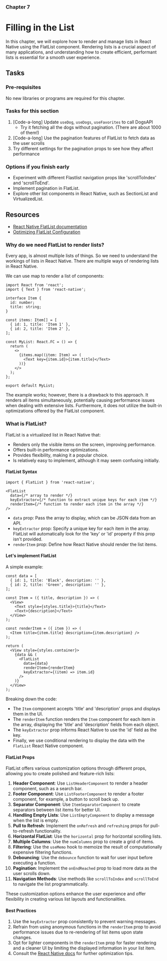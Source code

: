 ### Chapter 7

# Filling in the List

In this chapter, we will explore how to render and manage lists in React Native using the FlatList component. Rendering lists is a crucial aspect of many applications, and understanding how to create efficient, performant lists is essential for a smooth user experience.

## Tasks

### Pre-requisites

No new libraries or programs are required for this chapter.

### Tasks for this section

1. [Code-a-long] Update `useDog`, `useDogs`, `useFavorites` to call DogsAPI
    - Try it fetching all the dogs without pagination. (There are about 1000 of them!)
2. [Code-a-long] Use the pagination features of FlatList to fetch data as the user scrolls
3. Try different settings for the pagination props to see how they affect performance

### Options if you finish early

- Experiment with different Flastlist navigation props like 'scrollToIndex' and 'scrollToEnd'.
- Implement pagination in FlatList.
- Explore other list components in React Native, such as SectionList and VirtualizedList.

## Resources

- [React Native FlatList documentation](https://reactnative.dev/docs/flatlist)
- [Optimizing FlatList Configuration](https://reactnative.dev/docs/optimizing-flatlist-configuration)

### Why do we need FlatList to render lists?
Every app, is almost multiple lists of things. So we need to understand the workings of lists in React Native. There are multiple ways of rendering lists in React Native.

We can use map to render a list of components:

```tsx
import React from 'react';
import { Text } from 'react-native';

interface Item {
  id: number;
  title: string;
}

const items: Item[] = [
  { id: 1, title: 'Item 1' },
  { id: 2, title: 'Item 2' },
];

const MyList: React.FC = () => {
  return (
    <>
      {items.map((item: Item) => (
        <Text key={item.id}>{item.title}</Text>
      ))}
    </>
  );
};

export default MyList;

```

The example works; however, there is a drawback to this approach. It renders all items simultaneously, potentially causing performance issues when dealing with extensive lists. Furthermore, it does not utilize the built-in optimizations offered by the FlatList component.

### What is FlatList?

FlatList is a virtualized list in React Native that:

- Renders only the visible items on the screen, improving performance.
- Offers built-in performance optimizations.
- Provides flexibility, making it a popular choice.
- Is relatively easy to implement, although it may seem confusing initially.

#### FlatList Syntax

```tsx
import { FlatList } from 'react-native';

<FlatList
  data={/* array to render */}
  keyExtractor={/* function to extract unique keys for each item */}
  renderItem={/* function to render each item in the array */}
/>
```

- `data` prop: Pass the array to display, which can be JSON data from an API.
- `keyExtractor` prop: Specify a unique key for each item in the array. FlatList will automatically look for the 'key' or 'id' property if this prop isn't provided.
- `renderItem` prop: Define how React Native should render the list items.

#### Let's implement FlatList

A simple example:

```tsx
const data = [
  { id: 1, title: 'Black', description: '' },
  { id: 2, title: 'Green', description: '' },
];

const Item = ({ title, description }) => (
  <View>
    <Text style={styles.title}>{title}</Text>
    <Text>{description}</Text>
  </View>
);

const renderItem = ({ item }) => (
  <Item title={item.title} description={item.description} />
);

return (
  <View style={styles.container}>
    {data && (
      <FlatList
        data={data}
        renderItem={renderItem}
        keyExtractor={(item) => item.id}
      />
    )}
  </View>
);
```

Breaking down the code:

- The `Item` component accepts 'title' and 'description' props and displays them in the UI.
- The `renderItem` function renders the `Item` component for each item in the array, displaying the 'title' and 'description' fields from each object.
- The `keyExtractor` prop informs React Native to use the 'id' field as the key.
- Finally, we use conditional rendering to display the data with the `FlatList` React Native component.

#### FlatList Props

FlatList offers various customization options through different props, allowing you to create polished and feature-rich lists:

1. **Header Component**: Use `ListHeaderComponent` to render a header component, such as a search bar.
2. **Footer Component**: Use `ListFooterComponent` to render a footer component, for example, a button to scroll back up.
3. **Separator Component**: Use `ItemSeparatorComponent` to create separators between list items for better UI.
4. **Handling Empty Lists**: Use `ListEmptyComponent` to display a message when the list is empty.
5. **Pull to Refresh**: Implement the `onRefresh` and `refreshing` props for pull-to-refresh functionality.
6. **Horizontal FlatList**: Use the `horizontal` prop for horizontal scrolling lists.
7. **Multiple Columns**: Use the `numColumns` prop to create a grid of items.
8. **Filtering**: Use the `useMemo` hook to memoize the result of computationally expensive filtering functions.
9. **Debouncing**: Use the `debounce` function to wait for user input before executing a function.
10. **Pagination**: Implement the `onEndReached` prop to load more data as the user scrolls down.
11. **Navigation Methods**: Use methods like `scrollToIndex` and `scrollToEnd` to navigate the list programmatically.

These customization options enhance the user experience and offer flexibility in creating various list layouts and functionalities.

#### Best Practices

1. Use the `keyExtractor` prop consistently to prevent warning messages.
2. Refrain from using anonymous functions in the `renderItem` prop to avoid performance issues due to re-rendering of list items upon state changes.
3. Opt for lighter components in the `renderItem` prop for faster rendering and a cleaner UI by limiting the displayed information in your list item.
4. Consult the [React Native docs](https://reactnative.dev/docs/optimizing-flatlist-configuration) for further optimization tips.
